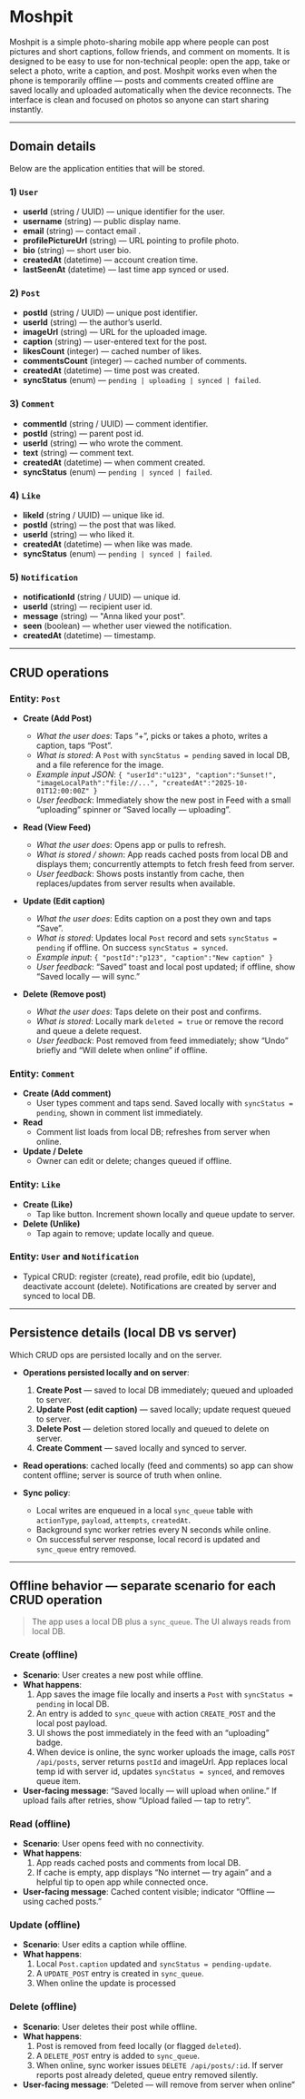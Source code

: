 # Moshpit

Moshpit is a simple photo-sharing mobile app where people can post pictures and short captions, follow friends, and comment on moments. It is designed to be easy to use for non-technical people: open the app, take or select a photo, write a caption, and post. Moshpit works even when the phone is temporarily offline — posts and comments created offline are saved locally and uploaded automatically when the device reconnects. The interface is clean and focused on photos so anyone can start sharing instantly.

---

## Domain details
Below are the application entities that will be stored. 

### 1) `User`
- **userId** (string / UUID) — unique identifier for the user.
- **username** (string) — public display name.
- **email** (string) — contact email .
- **profilePictureUrl** (string) — URL pointing to profile photo.
- **bio** (string) — short user bio.
- **createdAt** (datetime) — account creation time.
- **lastSeenAt** (datetime) — last time app synced or used.

### 2) `Post`
- **postId** (string / UUID) — unique post identifier.
- **userId** (string) — the author’s userId.
- **imageUrl** (string) — URL for the uploaded image.
- **caption** (string) — user-entered text for the post.
- **likesCount** (integer) — cached number of likes.
- **commentsCount** (integer) — cached number of comments.
- **createdAt** (datetime) — time post was created.
- **syncStatus** (enum) — `pending | uploading | synced | failed`.
### 3) `Comment`
- **commentId** (string / UUID) — comment identifier.
- **postId** (string) — parent post id.
- **userId** (string) — who wrote the comment.
- **text** (string) — comment text.
- **createdAt** (datetime) — when comment created.
- **syncStatus** (enum) — `pending | synced | failed`.

### 4) `Like`
- **likeId** (string / UUID) — unique like id.
- **postId** (string) — the post that was liked.
- **userId** (string) — who liked it.
- **createdAt** (datetime) — when like was made.
- **syncStatus** (enum) — `pending | synced | failed`.

### 5) `Notification`
- **notificationId** (string / UUID) — unique id.
- **userId** (string) — recipient user id.
- **message** (string) — "Anna liked your post".
- **seen** (boolean) — whether user viewed the notification.
- **createdAt** (datetime) — timestamp.

---

## CRUD operations 

### Entity: `Post`
- **Create (Add Post)**  
  - *What the user does*: Taps “+”, picks or takes a photo, writes a caption, taps “Post”.  
  - *What is stored*: A `Post` with `syncStatus = pending` saved in local DB, and a file reference for the image.  
  - *Example input JSON*: `{ "userId":"u123", "caption":"Sunset!", "imageLocalPath":"file://...", "createdAt":"2025-10-01T12:00:00Z" }`  
  - *User feedback*: Immediately show the new post in Feed with a small “uploading” spinner or “Saved locally — uploading”.

- **Read (View Feed)**  
  - *What the user does*: Opens app or pulls to refresh.  
  - *What is stored / shown*: App reads cached posts from local DB and displays them; concurrently attempts to fetch fresh feed from server.  
  - *User feedback*: Shows posts instantly from cache, then replaces/updates from server results when available.

- **Update (Edit caption)**  
  - *What the user does*: Edits caption on a post they own and taps “Save”.  
  - *What is stored*: Updates local `Post` record and sets `syncStatus = pending` if offline. On success `syncStatus = synced`.  
  - *Example input*: `{ "postId":"p123", "caption":"New caption" }`  
  - *User feedback*: “Saved” toast and local post updated; if offline, show “Saved locally — will sync.”

- **Delete (Remove post)**  
  - *What the user does*: Taps delete on their post and confirms.  
  - *What is stored*: Locally mark `deleted = true` or remove the record and queue a delete request.  
  - *User feedback*: Post removed from feed immediately; show “Undo” briefly and “Will delete when online” if offline.

### Entity: `Comment`
- **Create (Add comment)**  
  - User types comment and taps send. Saved locally with `syncStatus = pending`, shown in comment list immediately.  
- **Read**  
  - Comment list loads from local DB; refreshes from server when online.  
- **Update / Delete**  
  - Owner can edit or delete; changes queued if offline.

### Entity: `Like`
- **Create (Like)**  
  - Tap like button. Increment shown locally and queue update to server.  
- **Delete (Unlike)**  
  - Tap again to remove; update locally and queue.

### Entity: `User` and `Notification`
- Typical CRUD: register (create), read profile, edit bio (update), deactivate account (delete). Notifications are created by server and synced to local DB.

---

## Persistence details (local DB vs server)
Which CRUD ops are persisted locally and on the server.

- **Operations persisted locally and on server**:
  1. **Create Post** — saved to local DB immediately; queued and uploaded to server.
  2. **Update Post (edit caption)** — saved locally; update request queued to server.
  3. **Delete Post** — deletion stored locally and queued to delete on server.
  4. **Create Comment** — saved locally and synced to server.
  

- **Read operations**: cached locally (feed and comments) so app can show content offline; server is source of truth when online.

- **Sync policy**:
  - Local writes are enqueued in a local `sync_queue` table with `actionType`, `payload`, `attempts`, `createdAt`.  
  - Background sync worker retries every N seconds while online.  
  - On successful server response, local record is updated and `sync_queue` entry removed.

---

## Offline behavior — separate scenario for each CRUD operation

> The app uses a local DB plus a `sync_queue`. The UI always reads from local DB.

### Create (offline)
- **Scenario**: User creates a new post while offline.
- **What happens**:
  1. App saves the image file locally and inserts a `Post` with `syncStatus = pending` in local DB.
  2. An entry is added to `sync_queue` with action `CREATE_POST` and the local post payload.
  3. UI shows the post immediately in the feed with an “uploading” badge.
  4. When device is online, the sync worker uploads the image, calls `POST /api/posts`, server returns `postId` and imageUrl. App replaces local temp id with server id, updates `syncStatus = synced`, and removes queue item.
- **User-facing message**: “Saved locally — will upload when online.” If upload fails after retries, show “Upload failed — tap to retry”.

### Read (offline)
- **Scenario**: User opens feed with no connectivity.
- **What happens**:
  1. App reads cached posts and comments from local DB.
  2. If cache is empty, app displays “No internet — try again” and a helpful tip to open app while connected once.
- **User-facing message**: Cached content visible; indicator “Offline — using cached posts.”

### Update (offline)
- **Scenario**: User edits a caption while offline.
- **What happens**:
  1. Local `Post.caption` updated and `syncStatus = pending-update`.
  2. A `UPDATE_POST` entry is created in `sync_queue`.
  3. When online the update is processed
### Delete (offline)
- **Scenario**: User deletes their post while offline.
- **What happens**:
  1. Post is removed from feed locally (or flagged `deleted`).
  2. A `DELETE_POST` entry is added to `sync_queue`.
  3. When online, sync worker issues `DELETE /api/posts/:id`. If server reports post already deleted, queue entry removed silently.
- **User-facing message**: “Deleted — will remove from server when online”



